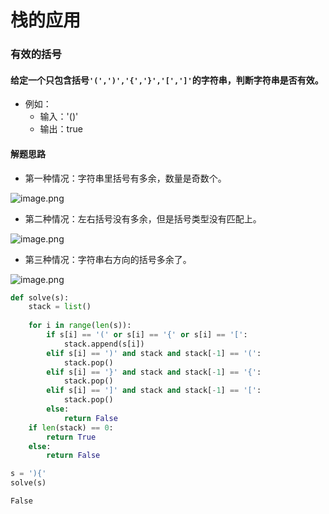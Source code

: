 
# 栈的应用

### 有效的括号

#### 给定一个只包含括号`'(',')','{','}','[',']'`的字符串，判断字符串是否有效。

* 例如：
    * 输入：'()'
    * 输出：true

#### 解题思路

* 第一种情况：字符串里括号有多余，数量是奇数个。

![image.png](attachment:8d930899-8e03-4bff-8f83-000141253d2c.png)

* 第二种情况：左右括号没有多余，但是括号类型没有匹配上。


![image.png](attachment:61420b80-4aa0-4a1f-83d2-04cc044cd0a4.png)

* 第三种情况：字符串右方向的括号多余了。

![image.png](attachment:18db87c6-96c8-4b76-aefe-ba311fe9accf.png)


```python
def solve(s):
    stack = list()
        
    for i in range(len(s)):
        if s[i] == '(' or s[i] == '{' or s[i] == '[':
            stack.append(s[i])
        elif s[i] == ')' and stack and stack[-1] == '(':
            stack.pop()
        elif s[i] == '}' and stack and stack[-1] == '{':
            stack.pop()
        elif s[i] == ']' and stack and stack[-1] == '[':
            stack.pop()
        else:
            return False
    if len(stack) == 0:
        return True
    else:
        return False
```


```python
s = '){'
solve(s)
```




    False


